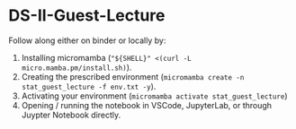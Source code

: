 # DS-II-Guest-Lecture

Follow along either on binder or locally by:
1. Installing micromamba (`"${SHELL}" <(curl -L micro.mamba.pm/install.sh)`).
2. Creating the prescribed environment (`micromamba create -n stat_guest_lecture -f env.txt -y`).
3. Activating your environment (`micromamba activate stat_guest_lecture`)
4. Opening / running the notebook in VSCode, JupyterLab, or through Juypter Notebook directly.
